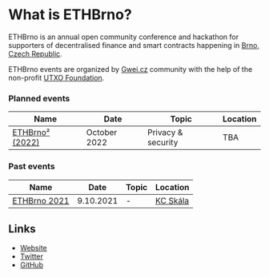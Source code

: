 # What is ETHBrno?

ETHBrno is an annual open community conference and hackathon for supporters of decentralised finance and smart contracts happening in [Brno, Czech Republic](why-brno.md).

ETHBrno events are organized by [Gwei.cz](https://gwei.cz) community with the help of the non-profit [UTXO Foundation](https://utxo.foundation).

### Planned events

| Name                            | Date         | Topic              | Location |
| ------------------------------- | ------------ | ------------------ | -------- |
| [ETHBrno² (2022)](events/2022/) | October 2022 | Privacy & security | TBA      |

### Past events

| Name                         | Date      | Topic | Location                              |
| ---------------------------- | --------- | ----- | ------------------------------------- |
| [ETHBrno 2021](events/2021/) | 9.10.2021 | -     | [KC Skála](events/2021/misto-konani/) |

## Links

* [Website](https://ethbrno.cz/)
* [Twitter](https://twitter.com/ethbrno)
* [GitHub](https://github.com/gweicz/ethbrno)
